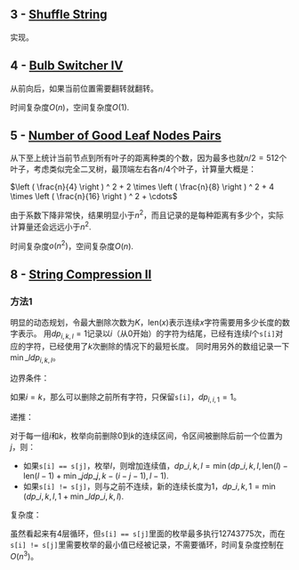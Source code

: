 ## 3 - [Shuffle String](https://leetcode.com/contest/weekly-contest-199/problems/shuffle-string)

实现。

## 4 - [Bulb Switcher IV](https://leetcode.com/contest/weekly-contest-199/problems/bulb-switcher-iv)

从前向后，如果当前位置需要翻转就翻转。

时间复杂度$O(n)$，空间复杂度$O(1)$.

## 5 - [Number of Good Leaf Nodes Pairs](https://leetcode.com/contest/weekly-contest-199/problems/number-of-good-leaf-nodes-pairs)

从下至上统计当前节点到所有叶子的距离种类的个数，因为最多也就$n / 2 = 512$个叶子，考虑类似完全二叉树，最顶端左右各$n / 4$个叶子，计算量大概是：

$\left ( \frac{n}{4} \right ) ^ 2 + 2 \times \left ( \frac{n}{8} \right ) ^ 2 + 4 \times \left ( \frac{n}{16} \right ) ^ 2 + \cdots$

由于系数下降非常快，结果明显小于$n^2$，而且记录的是每种距离有多少个，实际计算量还会远远小于$n^2$.

时间复杂度$o(n^2)$，空间复杂度$O(n)$.

## 8 - [String Compression II](https://leetcode.com/contest/weekly-contest-199/problems/string-compression-ii)

### 方法1

明显的动态规划，令最大删除次数为$K$，$\text{len}(x)$表示连续$x$字符需要用多少长度的数字表示。
用$dp_{i, k, l} = 1$记录以$i$（从0开始）的字符为结尾，已经有连续$l$个`s[i]`对应的字符，已经使用了$k$次删除的情况下的最短长度。
同时用另外的数组记录一下$\min\_{l} dp_{i, k, l}$。

边界条件：

如果$i = k$，那么可以删除之前所有字符，只保留`s[i]`，$dp_{i, i, 1} = 1$。

递推：

对于每一组$i$和$k$，枚举向前删除$0$到$k$的连续区间，令区间被删除后前一个位置为$j$，则：

* 如果`s[i] == s[j]`，枚举$l$，则增加连续值，$dp\_{i, k, l} = \min (dp\_{i, k, l}, \text{len}(l) - \text{len}(l - 1) + \min\_j dp\_{j, k - (i - j - 1), l - 1})$.
* 如果`s[i] != s[j]`，则与之前不连续，新的连续长度为1，$dp\_{i, k, 1} = \min (dp\_{i, k, l}, 1 + \min\_{l} dp\_{i, k, l})$.

复杂度：

虽然看起来有4层循环，但`s[i] == s[j]`里面的枚举最多执行12743775次，而在`s[i] != s[j]`里需要枚举的最小值已经被记录，不需要循环，时间复杂度控制在$O(n^3)$。
